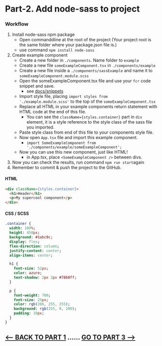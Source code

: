 <h1>Part-2. Add node-sass to project</h3>

<h3>Workflow</h3>

1. Install node-sass npm package
    * Open commanddline at the root of the project (Your project root is the same folder where your package.json file is.)
    * use command ```npm install node-sass```
2. Create example component
    * Create a new folder in ``./components``. Name folder to ``example``
    * Create a new file ``someExampleComponent.tsx`` in ``./components/example``
    * Create a new file inside a ``./components/sassExample`` and name it to ``someExampleComponent.module.scss``
    * Open the someExampleComponent.tsx file and use your ``fcr`` code snippet and save.
        * see [docs/snippets](https://github.com/JoniRinta-Kahila/portfolioproject/blob/main/docs/snippets.md)
    * Import style file, placing ```import styles from './example.module.scss'``` to the top of the ``someExampleComponent.tsx``
    * Replace all HTML in your example components return statement with HTML code at the end of this file.
        * You can see the ```className={styles.container}``` part in ``div`` element, it is a style reference to the style class of the sass file you imported.
    * Paste style class from end of this file to your components style file.
    * Now open ``App.tsx`` file and import this example component.
        * ```import SomeExampleComponent from './components/example/someExampleComponent';```
    * Now you can use this new component, just like HTML!
        * in App.tsx, place ``<SomeExampleComponent />`` between divs.
3. Now you can check the results, run command ``npm run start``again
4. Remember to commit & push the project to the GitHub.
    
<h4>HTML</h4>

```html
<div className={styles.container}>
  <h1>Header</h1>
  <p>My supercool component</p>
</div>
```

<h4>CSS / SCSS</h4>

```sass
.container {
  width: 100%;
  height: 450px;
  background: #1abc9c;
  display: flex;
  flex-direction: column;
  justify-content: center;
  align-items: center;

  h1 {
    font-size: 52px;
    color: azure;
    text-shadow: 2px 2px #7860ff;
  }

  p {
    font-weight: 700;
    font-size: 25px;
    color: rgb(206, 255, 255);
    background: rgb(255, 0, 200);
    padding: 10px;
  }
}
```

## [<-- BACK TO PART 1](https://github.com/JoniRinta-Kahila/portfolioproject/blob/main/docs/README.md) ...... [GO TO PART 3 -->](https://github.com/JoniRinta-Kahila/portfolioproject/blob/main/docs/usestate.md)
